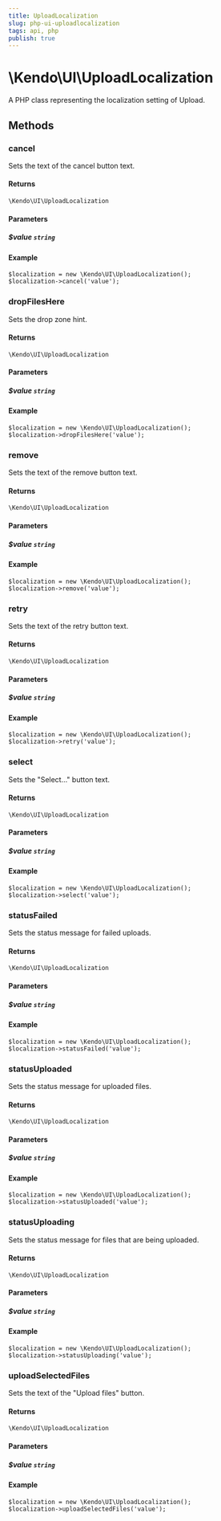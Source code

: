 ```yaml
---
title: UploadLocalization
slug: php-ui-uploadlocalization
tags: api, php
publish: true
---
```


# \Kendo\UI\UploadLocalization

A PHP class representing the localization setting of Upload.


## Methods

### cancel
Sets the text of the cancel button text.

#### Returns
`\Kendo\UI\UploadLocalization`

#### Parameters

##### $value `string`



#### Example 
    $localization = new \Kendo\UI\UploadLocalization();
    $localization->cancel('value');

### dropFilesHere
Sets the drop zone hint.

#### Returns
`\Kendo\UI\UploadLocalization`

#### Parameters

##### $value `string`



#### Example 
    $localization = new \Kendo\UI\UploadLocalization();
    $localization->dropFilesHere('value');

### remove
Sets the text of the remove button text.

#### Returns
`\Kendo\UI\UploadLocalization`

#### Parameters

##### $value `string`



#### Example 
    $localization = new \Kendo\UI\UploadLocalization();
    $localization->remove('value');

### retry
Sets the text of the retry button text.

#### Returns
`\Kendo\UI\UploadLocalization`

#### Parameters

##### $value `string`



#### Example 
    $localization = new \Kendo\UI\UploadLocalization();
    $localization->retry('value');

### select
Sets the "Select..." button text.

#### Returns
`\Kendo\UI\UploadLocalization`

#### Parameters

##### $value `string`



#### Example 
    $localization = new \Kendo\UI\UploadLocalization();
    $localization->select('value');

### statusFailed
Sets the status message for failed uploads.

#### Returns
`\Kendo\UI\UploadLocalization`

#### Parameters

##### $value `string`



#### Example 
    $localization = new \Kendo\UI\UploadLocalization();
    $localization->statusFailed('value');

### statusUploaded
Sets the status message for uploaded files.

#### Returns
`\Kendo\UI\UploadLocalization`

#### Parameters

##### $value `string`



#### Example 
    $localization = new \Kendo\UI\UploadLocalization();
    $localization->statusUploaded('value');

### statusUploading
Sets the status message for files that are being uploaded.

#### Returns
`\Kendo\UI\UploadLocalization`

#### Parameters

##### $value `string`



#### Example 
    $localization = new \Kendo\UI\UploadLocalization();
    $localization->statusUploading('value');

### uploadSelectedFiles
Sets the text of the "Upload files" button.

#### Returns
`\Kendo\UI\UploadLocalization`

#### Parameters

##### $value `string`



#### Example 
    $localization = new \Kendo\UI\UploadLocalization();
    $localization->uploadSelectedFiles('value');

